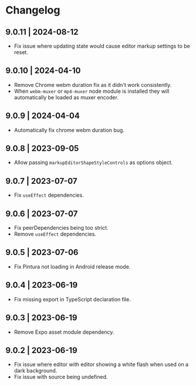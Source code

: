 # Changelog

## 9.0.11 | 2024-08-12

-   Fix issue where updating state would cause editor markup settings to be reset.

## 9.0.10 | 2024-04-10

-   Remove Chrome webm duration fix as it didn't work consistently.
-   When `webm-muxer` or `mp4-muxer` node module is installed they will automatically be loaded as muxer encoder.

## 9.0.9 | 2024-04-04

-   Automatically fix chrome webm duration bug.

## 9.0.8 | 2023-09-05

-   Allow passing `markupEditorShapeStyleControls` as options object.

## 9.0.7 | 2023-07-07

-   Fix `useEffect` dependencies.

## 9.0.6 | 2023-07-07

-   Fix peerDependencies being too strict.
-   Remove `useEffect` dependencies.

## 9.0.5 | 2023-07-06

-   Fix Pintura not loading in Android release mode.

## 9.0.4 | 2023-06-19

-   Fix missing export in TypeScript declaration file.

## 9.0.3 | 2023-06-19

-   Remove Expo asset module dependency.

## 9.0.2 | 2023-06-19

-   Fix issue where editor with editor showing a white flash when used on a dark background.
-   Fix issue with source being undefined.
